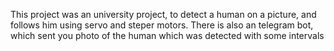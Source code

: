 This project was an university project, to detect a human on a picture, and follows him using servo and steper motors. There is also an telegram bot, which sent you photo of the human which was detected with some intervals
